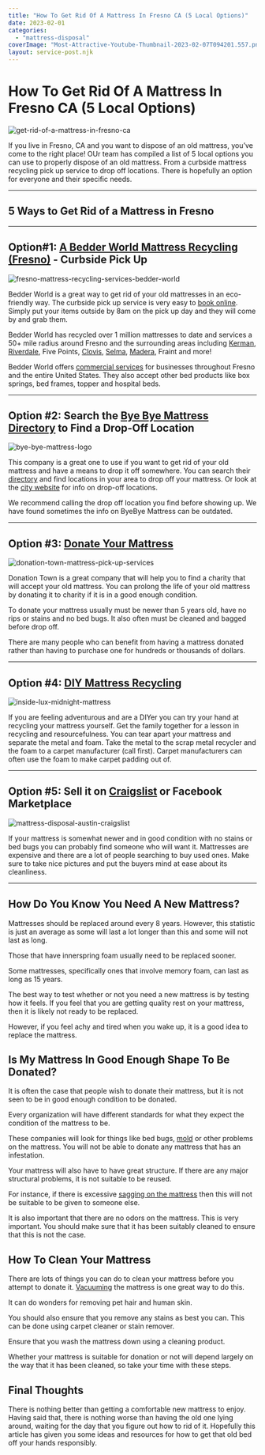 ```yaml
---
title: "How To Get Rid Of A Mattress In Fresno CA (5 Local Options)"
date: 2023-02-01
categories: 
  - "mattress-disposal"
coverImage: "Most-Attractive-Youtube-Thumbnail-2023-02-07T094201.557.png"
layout: service-post.njk
---
```


# How To Get Rid Of A Mattress In Fresno CA (5 Local Options)

![get-rid-of-a-mattress-in-fresno-ca](/images/blog/Most-Attractive-Youtube-Thumbnail-2023-02-07T094201.557-1024x576.png)

If you live in Fresno, CA and you want to dispose of an old mattress, you’ve come to the right place! OUr team has compiled a list of 5 local options you can use to properly dispose of an old mattress. From a curbside mattress recycling pick up service to drop off locations. There is hopefully an option for everyone and their specific needs.

* * *

## 5 Ways to Get Rid of a Mattress in Fresno

* * *

## Option#1: [A Bedder World Mattress Recycling (Fresno)](https://www.abedderworld.com/Fresno-CA) - Curbside Pick Up 

![fresno-mattress-recycling-services-bedder-world](/images/blog/Screen-Shot-2023-02-09-at-8.37.26-AM-1024x484.png)

Bedder World is a great way to get rid of your old mattresses in an eco-friendly way. The curbside pick up service is very easy to [book online](https://www.abedderworld.com/Fresno-CA). Simply put your items outside by 8am on the pick up day and they will come by and grab them.

Bedder World has recycled over 1 million mattresses to date and services a 50+ mile radius around Fresno and the surrounding areas including [Kerman](https://www.abedderworld.com/Kerman-CA), [Riverdale](https://www.abedderworld.com/Riverdale-CA), Five Points, [Clovis](https://www.abedderworld.com/Clovis-CA), [Selma](https://www.abedderworld.com/Selma-CA), [Madera](https://www.abedderworld.com/Madera-CA), Fraint and more!

Bedder World offers [commercial services](https://www.abedderworld.com/commercial/) for businesses throughout Fresno and the entire United States. They also accept other bed products like box springs, bed frames, topper and hospital beds.

* * *

## Option #2: Search the [Bye Bye Mattress Directory](https://byebyemattress.com/programs-by-state/california/#ca-locator) to Find a Drop-Off Location

![bye-bye-mattress-logo](/images/blog/BBM-Color-Paper-1@2x.png)

This company is a great one to use if you want to get rid of your old mattress and have a means to drop it off somewhere. You can search their [directory](https://byebyemattress.com/programs-by-state/california/#ca-locator) and find locations in your area to drop off your mattress. Or look at the [city website](https://www.co.fresno.ca.us/departments/public-works-planning/divisions-of-public-works-and-planning/resources-and-parks-division/recycling-and-solid-waste-disposal/special-progr) for info on drop-off locations.

We recommend calling the drop off location you find before showing up. We have found sometimes the info on ByeBye Mattress can be outdated.

* * *

## Option #3: [Donate Your Mattress](http://www.donationtown.org/news/donate-a-mattress.html)

![donation-town-mattress-pick-up-services](/images/blog/Screen-Shot-2023-02-09-at-8.56.56-AM.png)

Donation Town is a great company that will help you to find a charity that will accept your old mattress. You can prolong the life of your old mattress by donating it to charity if it is in a good enough condition. 

To donate your mattress usually must be newer than 5 years old, have no rips or stains and no bed bugs. It also often must be cleaned and bagged before drop off.

There are many people who can benefit from having a mattress donated rather than having to purchase one for hundreds or thousands of dollars.

* * *

## Option #4: [DIY Mattress Recycling](https://www.abedderworld.com/how-to-recycle-a-mattress/)

![inside-lux-midnight-mattress](/images/blog/IMG_3264-768x1024.jpeg)

If you are feeling adventurous and are a DIYer you can try your hand at recycling your mattress yourself. Get the family together for a lesson in recycling and resourcefulness. You can tear apart your mattress and separate the metal and foam. Take the metal to the scrap metal recycler and the foam to a carpet manufacturer (call first). Carpet manufacturers can often use the foam to make carpet padding out of.

* * *

## Option #5: Sell it on [Craigslist](https://fresno.craigslist.org/) or Facebook Marketplace

![mattress-disposal-austin-craigslist](/images/blog/Screen-Shot-2019-12-11-at-8.06.07-AM-edited.png)

If your mattress is somewhat newer and in good condition with no stains or bed bugs you can probably find someone who will want it. Mattresses are expensive and there are a lot of people searching to buy used ones. Make sure to take nice pictures and put the buyers mind at ease about its cleanliness.

* * *

## How Do You Know You Need A New Mattress?

Mattresses should be replaced around every 8 years. However, this statistic is just an average as some will last a lot longer than this and some will not last as long.

Those that have innerspring foam usually need to be replaced sooner.

Some mattresses, specifically ones that involve memory foam, can last as long as 15 years. 

The best way to test whether or not you need a new mattress is by testing how it feels. If you feel that you are getting quality rest on your mattress, then it is likely not ready to be replaced.

However, if you feel achy and tired when you wake up, it is a good idea to replace the mattress.

## Is My Mattress In Good Enough Shape To Be Donated?

It is often the case that people wish to donate their mattress, but it is not seen to be in good enough condition to be donated. 

Every organization will have different standards for what they expect the condition of the mattress to be. 

These companies will look for things like bed bugs, [mold](https://www.abedderworld.com/mold-on-a-mattress.html/) or other problems on the mattress. You will not be able to donate any mattress that has an infestation.

Your mattress will also have to have great structure. If there are any major structural problems, it is not suitable to be reused.

For instance, if there is excessive [sagging on the mattress](https://www.abedderworld.com/a-sagging-mattresses-vs-mattress-body-impressions.html/) then this will not be suitable to be given to someone else.

It is also important that there are no odors on the mattress. This is very important. You should make sure that it has been suitably cleaned to ensure that this is not the case.

## How To Clean Your Mattress 

There are lots of things you can do to clean your mattress before you attempt to donate it. [Vacuuming](https://www.abedderworld.com/mattress-vacuums.html/) the mattress is one great way to do this.

It can do wonders for removing pet hair and human skin. 

You should also ensure that you remove any stains as best you can. This can be done using carpet cleaner or stain remover.

Ensure that you wash the mattress down using a cleaning product. 

Whether your mattress is suitable for donation or not will depend largely on the way that it has been cleaned, so take your time with these steps.

## Final Thoughts 

There is nothing better than getting a comfortable new mattress to enjoy. Having said that, there is nothing worse than having the old one lying around, waiting for the day that you figure out how to rid of it. Hopefully this article has given you some ideas and resources for how to get that old bed off your hands responsibly.
